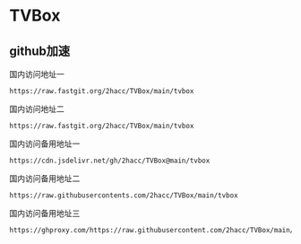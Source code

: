 # TVBox

## github加速
国内访问地址一
```
https://raw.fastgit.org/2hacc/TVBox/main/tvbox
```
国内访问地址二
```
https://raw.fastgit.org/2hacc/TVBox/main/tvbox
```
国内访问备用地址一
```
https://cdn.jsdelivr.net/gh/2hacc/TVBox@main/tvbox
```
国内访问备用地址二
```
https://raw.githubusercontents.com/2hacc/TVBox/main/tvbox
```
国内访问备用地址三
```
https://ghproxy.com/https://raw.githubusercontent.com/2hacc/TVBox/main/tvbox
```
